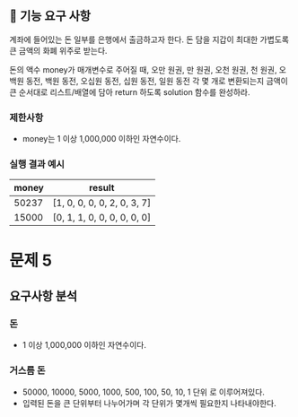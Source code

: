 ## 🚀 기능 요구 사항

계좌에 들어있는 돈 일부를 은행에서 출금하고자 한다. 돈 담을 지갑이 최대한 가볍도록 큰 금액의 화폐 위주로 받는다.

돈의 액수 money가 매개변수로 주어질 때, 오만 원권, 만 원권, 오천 원권, 천 원권, 오백원 동전, 백원 동전, 오십원 동전, 십원 동전, 일원 동전 각 몇 개로 변환되는지 금액이 큰 순서대로 리스트/배열에 담아 return 하도록 solution 함수를 완성하라.

### 제한사항

- money는 1 이상 1,000,000 이하인 자연수이다.

### 실행 결과 예시

| money | result |
| --- | --- |
| 50237    | [1, 0, 0, 0, 0, 2, 0, 3, 7] |
| 15000    | [0, 1, 1, 0, 0, 0, 0, 0, 0] |

# 문제 5
## 요구사항 분석
### 돈
 - 1 이상 1,000,000 이하인 자연수이다.

### 거스름 돈
 - 50000, 10000, 5000, 1000, 500, 100, 50, 10, 1 단위 로 이루어져있다.
 - 입력된 돈을 큰 단위부터 나누어가며 각 단위가 몇개씩 필요한지 나타내야한다.
